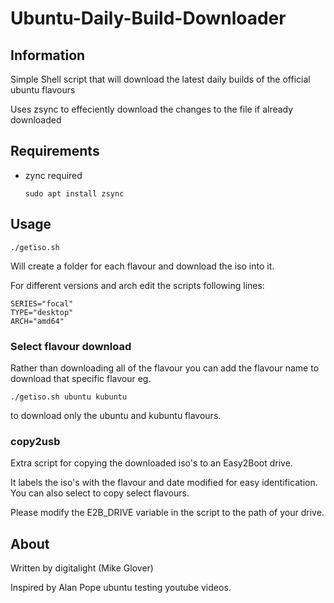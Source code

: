# Ubuntu-Daily-Build-Downloader

## Information

Simple Shell script that will download the latest daily builds of the official ubuntu flavours

Uses zsync to effeciently download the changes to the file if already downloaded

## Requirements

 - zync required
 
    ```sudo apt install zsync```


## Usage

```./getiso.sh```

Will create a folder for each flavour and download the iso into it.


For different versions and arch edit the scripts following lines:
```
SERIES="focal"
TYPE="desktop"
ARCH="amd64"
```
### Select flavour download

Rather than downloading all of the flavour you can  add the flavour name to download that specific flavour eg.
```
./getiso.sh ubuntu kubuntu
```
to download only the ubuntu and kubuntu flavours.

### copy2usb

Extra script for copying the downloaded iso's to an Easy2Boot drive.

It labels the iso's with the flavour and date modified for easy identification. You can also select to copy select flavours.

Please modify the E2B_DRIVE variable in the script to the path of your drive.
## About

Written by digitalight (Mike Glover)

Inspired by Alan Pope ubuntu testing youtube videos.

